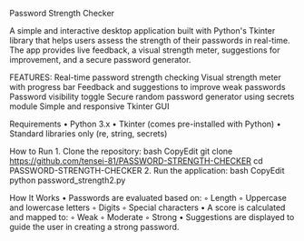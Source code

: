 Password Strength Checker

A simple and interactive desktop application built with Python's Tkinter library that helps users assess the strength of their passwords in real-time. The app provides live feedback, a visual strength meter, suggestions for improvement, and a secure password generator. 

FEATURES:
 Real-time password strength checking
 Visual strength meter with progress bar
 Feedback and suggestions to improve weak passwords
 Password visibility toggle 
 Secure random password generator using secrets module
Simple and responsive Tkinter GUI

Requirements
    • Python 3.x
    • Tkinter (comes pre-installed with Python)
    • Standard libraries only (re, string, secrets)

How to Run
    1. Clone the repository:
bash
CopyEdit
git clone https://github.com/tensei-81/PASSWORD-STRENGTH-CHECKER
cd PASSWORD-STRENGTH-CHECKER
    2. Run the application:
bash
CopyEdit
python password_strength2.py

How It Works
    • Passwords are evaluated based on:
        ◦ Length
        ◦ Uppercase and lowercase letters
        ◦ Digits
        ◦ Special characters
    • A score is calculated and mapped to:
        ◦ Weak 
        ◦ Moderate 
        ◦ Strong 
    • Suggestions are displayed to guide the user in creating a strong password.
